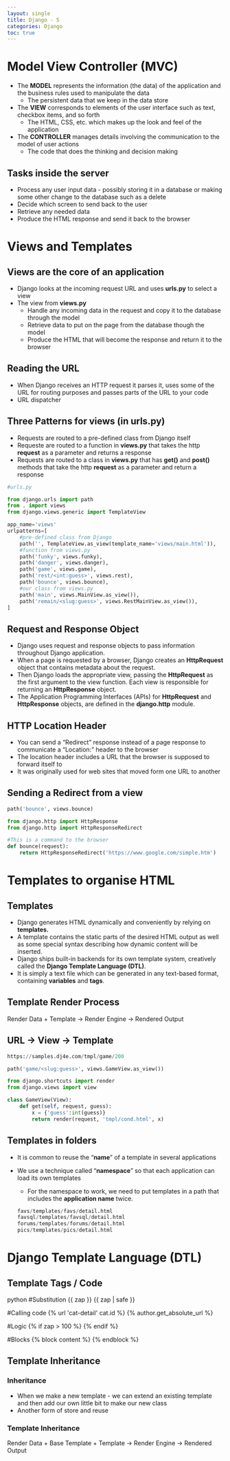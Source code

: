 ```yaml
---
layout: single
title: Django - 5
categories: Django
toc: true
---
```



# Model View Controller (MVC)

- The **MODEL** represents the information (the data) of the application and the business rules used to manipulate the data
    - The persistent data that we keep in the data store
- The **VIEW** corresponds to elements of the user interface such as text, checkbox items, and so forth
    - The HTML, CSS, etc. which makes up the look and feel of the application
- The **CONTROLLER** manages details involving the communication to the model of user actions
    - The code that does the thinking and decision making

## Tasks inside the server

- Process any user input data - possibly storing it in a database or making some other change to the database such as a delete
- Decide which screen to send back to the user
- Retrieve any needed data
- Produce the HTML response and send it back to the browser

# Views and Templates

## Views are the core of an application

- Django looks at the incoming request URL and uses **urls.py** to select a view
- The view from **views.py**
    - Handle any incoming data in the request and copy it to the database through the model
    - Retrieve data to put on the page from the database though the model
    - Produce the HTML that will become the response and return it to the browser
    

## Reading the URL

- When Django receives an HTTP request it parses it, uses some of the URL for routing purposes and passes parts of the URL to your code
- URL dispatcher

## Three Patterns for views (in **urls.py**)

- Requests are routed to a pre-defined class from Django itself
- Requeste are routed to a function in **views.py** that takes the http **request** as a parameter and returns a response
- Requests are routed to a class in **views.py** that has **get()** and **post()** methods that take the http **request** as a parameter and return a response

```python
#urls.py

from django.urls import path
from . import views
from django.views.generic import TemplateView

app_name='views'
urlpatterns=[
	#pre-defined class from Django
	path('', TemplateView.as_view(template_name='views/main.html')),
	#function from views.py
	path('funky', views.funky),
	path('danger', views.danger),
	path('game', views.game),
	path('rest/<int:guess>', views.rest),
	path('bounce', views.bounce),
	#our class from views.py
	path('main', views.MainView.as_view()),
	path('remain/<slug:guess>', views.RestMainView.as_view()),
]
```

## Request and Response Object

- Django uses request and response objects to pass information throughout Django application.
- When a page is requested by a browser, Django creates an **HttpRequest** object that contains metadata about the request.
- Then Django loads the appropriate view, passing the **HttpRequest** as the first argument to the view function. Each view is responsible for returning an **HttpResponse** object.
- The Application Programming Interfaces (APIs) for **HttpRequest** and **HttpResponse** objects, are defined in the **django.http** module.

## HTTP Location Header

- You can send a “Redirect” response instead of a page response to communicate a “Location:” header to the browser
- The location header includes a URL that the browser is supposed to forward itself to
- It was originally used for web sites that moved form one URL to another

## Sending a Redirect from a view

```python
path('bounce', views.bounce)

from django.http import HttpResponse
from django.http import HttpResponseRedirect

#This is a command to the browser
def bounce(request):
	return HttpResponseRedirect('https://www.google.com/simple.htm')
```

# Templates to organise HTML

## Templates

- Django generates HTML dynamically and conveniently by relying on **templates.**
- A template contains the static parts of the desired HTML output as well as some special syntax describing how dynamic content will be inserted.
- Django ships built-in backends for its own template system, creatively called the **Django Template Language (DTL)**.
- It is simply a text file which can be generated in any text-based format, containing **variables** and **tags**.

## Template Render Process

Render Data + Template → Render Engine → Rendered Output

## URL → View → Template

```python
https://samples.dj4e.com/tmpl/game/200

path('game/<slug:guess>', views.GameView.as_view())

from django.shortcuts import render
from django.views import view

class GameView(View):
	def get(self, request, guess):
		x = {'guess':int(guess)}
		return render(request, 'tmpl/cond.html', x)
```

## Templates in folders

- It is common to reuse the “**name**” of a template in several applications
- We use a technique called “**namespace**” so that each application can load its own templates
    - For the namespace to work, we need to put templates in a path that includes the **application name** twice.
    
    ```python
    favs/templates/favs/detail.html
    favsql/templates/favsql/detail.html
    forums/templates/forums/detail.html
    pics/templates/pics/detail.html
    ```
    

# Django Template Language (DTL)

## Template Tags / Code

python
#Substitution
{{ zap }}
{{ zap | safe }}

#Calling code
{% url 'cat-detail' cat.id %}
{% author.get_absolute_url %}

#Logic
{% if zap > 100 %}
{% endif %}

#Blocks
{% block content %}
{% endblock %}


## Template Inheritance

### Inheritance

- When we make a new template - we can extend an existing template and then add our own little bit to make our new class
- Another form of store and reuse

### Template Inheritance

Render Data + Base Template + Template → Render Engine → Rendered Output
